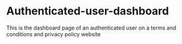 # Authenticated-user-dashboard

This is the dashboard page of an authenticated user on a terms and conditions and privacy policy website
